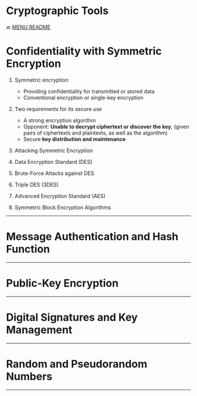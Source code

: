 Cryptographic Tools
===
🔙 [MENU README](../README.md)

# Confidentiality with Symmetric Encryption
1. Symmetric encryption
   - Providing confidentiality for transmitted or stored data
   - Conventional encryption or single-key encryption
2. Two requirements for its secure use
   - A strong encryption algorithm
   - Opponent: **Unable to decrypt ciphertext or discover the key**, (given pairs of ciphertexts and plaintexts, as well as the algorithm)
   - Secure **key distribution and maintenance**

3. Attacking Symmetric Encryption

4. Data Encryption Standard (DES)

5. Brute-Force Attacks against DES

6. Triple DES (3DES)

7. Advanced Encryption Standard (AES)

8. Symmetric Block Encryption Algorithms
---
# Message Authentication and Hash Function
---
# Public-Key Encryption
---
# Digital Signatures and Key Management
---
# Random and Pseudorandom Numbers
---